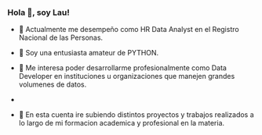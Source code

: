 ### Hola 👋, soy Lau!

- 🔭 Actualmente me desempeño como HR Data Analyst en el Registro Nacional de las Personas.
- 🌱 Soy una entusiasta amateur de PYTHON.

- 👯 Me interesa poder desarrollarme profesionalmente como Data Developer en instituciones u organizaciones que manejen grandes volumenes de datos.
- 
- 💬 En esta cuenta ire subiendo distintos proyectos y trabajos realizados a lo largo de mi formacion academica y profesional en la materia.
